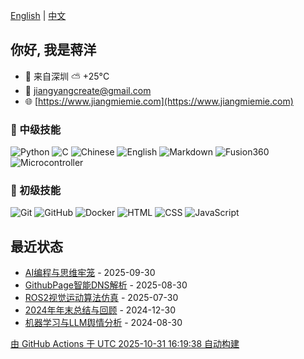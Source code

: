 [English](README.md) | [中文](README_zh.md)

## 你好, 我是蒋洋

- 🐼 来自深圳  ⛅️  +25°C
- 📧 [jiangyangcreate@gmail.com](mailto:jiangyangcreate@gmail.com)
- 🌐 [https://www.jiangmiemie.com](https://www.jiangmiemie.com)

### 🔨 中级技能

![Python](https://img.shields.io/badge/-Python-333333?style=flat&logo=python)
![C](https://img.shields.io/badge/C-00599C?style=flat&logo=c%2B%2B)
![Chinese](https://img.shields.io/badge/-Chinese-333333?style=flat-square&logo=chinese)
![English](https://img.shields.io/badge/-English-333333?style=flat-square&logo=english)
![Markdown](https://img.shields.io/badge/-Markdown-333333?style=flat&logo=markdown)
![Fusion360](https://img.shields.io/badge/-Fusion360-333333?style=flat&logo=Fusion360)
![Microcontroller](https://img.shields.io/badge/Microcontroller-00599C?style=flat&logo=Microcontroller)

### 🔨 初级技能

![Git](https://img.shields.io/badge/-Git-333333?style=flat-square&logo=git)
![GitHub](https://img.shields.io/badge/-GitHub-333333?style=flat-square&logo=github)
![Docker](https://img.shields.io/badge/-Docker-333333?style=flat&logo=docker)
![HTML](https://img.shields.io/badge/-HTML-333333?style=flat&logo=html5)
![CSS](https://img.shields.io/badge/-CSS-333333?style=flat&logo=css3)
![JavaScript](https://img.shields.io/badge/-JavaScript-333333?style=flat&logo=javascript)

## 最近状态

* <a href='https://jiangmiemie.com/blog/2025/9/30/' target='_blank'>AI编程与思维牢笼</a> - 2025-09-30
* <a href='https://jiangmiemie.com/blog/2025/8/30/' target='_blank'>GithubPage智能DNS解析</a> - 2025-08-30
* <a href='https://jiangmiemie.com/blog/2025/7/30/' target='_blank'>ROS2视觉运动算法仿真</a> - 2025-07-30
* <a href='https://jiangmiemie.com/blog/2024/12/30/' target='_blank'>2024年年末总结与回顾</a> - 2024-12-30
* <a href='https://jiangmiemie.com/blog/2024/8/30/' target='_blank'>机器学习与LLM舆情分析</a> - 2024-08-30

[由 GitHub Actions 于 UTC 2025-10-31 16:19:38 自动构建](build_readme.py)
